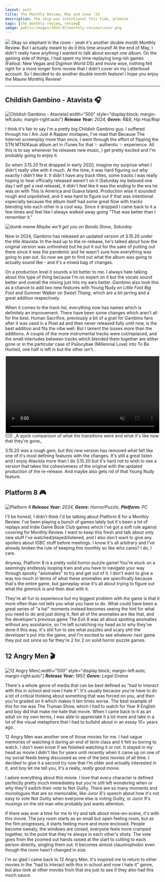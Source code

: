 ```yaml
---
layout: post
title: The Monthly Review, May and June '24
description: The skip was intentional this time, promise
tags: [the monthly review, review]
image: public/images/2024-07/monthly-review/cover.png
---
```


![](/public/images/2024-07/monthly-review/cover.png)
Okay so elephant in the room - yeah it's another double month Monthly Review. But I actually meant to do it this time around! At the end of May, I didn't really have anything I wanted to talk about except one album. On the gaming side of things,  I had spent my time replaying long-ish games (Fallout: New Vegas and Digimon World DS) and movie wise, nothing felt right for a more longer form review that I didn't cover on my Letterboxd account. So I decided to do another double month feature! I hope you enjoy the Maune Monthly Review! 

<hr/> 

## Childish Gambino - Atavista 🎧

![Childish Gambino - Atavista](/public/images/2024-07/monthly-review/atavista.jpg){:width="500" style="display:block; margin-left:auto; margin-right:auto"}
_**Release Year:** 2024, **Genre:** R&B, Hip Hop/Rap_

I think it's fair to say I'm a pretty big Childish Gambino guy. I suffered through his I Am Just A Rapper mixtapes, I've read that Because The Internet screenplay more than once, I went through the effort of flipping the STN MTN/Kauai album art in iTunes for that ✨ authentic ✨
experience. All this is to say whenever he releases new music, I get pretty excited and I'm probably going to enjoy it.

So when 3.15.20 first dropped in early 2020, imagine my surprise when I didn't really vibe with it much. At the time, it was hard figuring out why exactly I didn't like it. It didn't have any track titles, some tracks I was really hoping to hear officially released weren't on it (Saturday my beloved one day I will get a real release), it didn't feel like it was the ending to the era he was on with This Is America and Guava Island. Production wise it sounded rough and unpolished, and it was hard to figure out if that was intentional especially because the album itself had some great flow with tracks blending into each other in a cool way. Since it dropped I came back to it a few times and feel like I always walked away going "That was better than I remember it." 

![dumb meme](/public/images/2024-07/monthly-review/saturday.jpg)
_Maybe we'll get you on Bando Stone, Saturday_


Now in 2024, Gambino has released an updated version of 3.15.20 under the title Atavista. In the lead up to the re-release, he's talked about how the original version was unfinished but he put it out for the sake of putting out there since it was the pandemic and he wasn't sure how everything was going to pan out. So now we get to find out what the album was going to actually sound like - and it's a mixed bag of changes. 

On a production level it sounds a lot better to me. I always hate talking about this type of thing because I'm no expert on it but the vocals sound better and overall the mixing just hits my ears better. Gambino also took this as a chance to add two new features with Young Nudy on *Little Foot Big Foot* and Summer Walker on *Sweet Thang*, which are a bit jarring and a great addition respectively. 

When it comes to the track list, everything now has names which is definitely an improvement. There have been some changes which aren't all for the best. Human Sacrifice, previously a bit of a grail for Gambino fans after it was used in a Pixel ad and then never released fully until now, is the best addition and fits the vibe well. But I lament the losses more than the additions. A couple of the more instrumental tracks were cut/replaced, and the small interludes between tracks which blended them together are either gone or in the particular case of Psilocybae (Millennial Love) into To Be Hunted, one half is left in but the other isn't.

<video muted autoplay controls width="500" style="display:block; margin-left:auto; margin-right:auto">
    <source src="/public/images/2024-07/monthly-review/comparison.mp4" type="video/mp4">
</video>
![]()
_A quick comparison of what the transitions were and what it's like now that they're gone_

3.15.20 was a rough gem, but this new version has removed what felt like one of it's most defining features with the changes. It's still a great listen and I enjoy Atavista more than I do 3.15.20 but it's hard not to wish to see a version that takes the cohesiveness of the original with the updated production of the re-release. And maybe also gets rid of that Young Nudy feature.  



## Platform 8 🎮

![Platform 8](/public/images/2024-07/monthly-review/platform8.jpeg)
_**Release Year:** 2024, **Genre:** Horror/Puzzle, **Platform:** PC_

I'll be honest, I didn't think I'd be talking about Platform 8 for a Monthly Review. I've been playing a bunch of games lately but it's been a lot of replays and Indie Game Book Club games which I've got a soft rule against covering for Monthly Review. I want to keep this fresh and talk about only new stuff I've watched/played/listened, and I also don't want to give any spoilers about IGBC stuff before meetings. I know it's all arbitrary and I've already broken the rule of keeping this monthly so like who cares? I do, I care.

Anyway, Platform 8 is a pretty solid horror puzzle game! You're stuck on a seemingly endlessly  looping train and you have to navigate your way through spooky "anomalies" to try and get out of it. I don't want to give a way too much in terms of what these anomalies are specifically because that's the entire game, but gameplay wise it's all about trying to figure out what the gimmick is and then deal with it. 

They're all fun to experience but my biggest problem with the game is that it more often than not tells you what you have to do. What could have been a great series of "a ha!" moments instead becomes seeing the hint for what you need to do and just doing it. Not all of the anomalies are like that, and the developer's previous game The Exit 8 was all about spotting anomalies without any assistance, so I'm left scratching my head as to why they've done it this way.  It's still fun to see what puzzles and scary shit the developer's put into the game, and I'm excited to see whatever next game they put out since so far they're 2 for 2 on solid horror puzzle games.


## 12 Angry Men 🎬

![12 Angry Men](/public/images/2024-07/monthly-review/12angrymen.jpeg){:width="500" style="display:block; margin-left:auto; margin-right:auto"}
_**Release Year:** 1957, **Genre:** Legal Drama_

There's a whole genre of media that can be best defined as "had to interact with this in school and now I hate it". It's usually because you're have to do a lot of critical thinking about something that was forced on you, and then you're graded on it which makes it ten times worse. The best example of this for me was The Truman Show, which I had to watch for Year 9 English and boy did that make me hate that movie. When I came back to it as an adult on my own terms, I was able to appreciate it a lot more and take in a lot of the visual metaphors that I had to bullshit about in an essay 10+ years ago. 

12 Angry Men was another one of those movies for me. I had vague memories of watching it during an end of term class and it felt so boring to watch. I don't even know if we finished watching it or not. It stayed in my head as movie I didn't like for years until recently when it came up on one of my social feeds being discussed as one of the best movies of all time. I decided to give it a second try now that I'm older and actually interested in it, and boy let me tell you, it's a really, *really* good movie. 

I adore everything about this movie. I love that every character is defined perfectly pretty much immediately but you're still left wondering when or why they'll switch their vote to Not Guilty. There are so many moments and monologues that are so memorable, like Juror 8's speech about how it's not easy to vote Not Guilty when everyone else is voting Guilty, or Juror 9's musings on the old man who probably just wants attention. 

If there was ever a time for me to try and talk about mise-en-scène, it's with this movie. The jury room starts as an small but open feeling room, but as the film progresses, it starts feeling more and more enclosed. People become sweaty, the windows are closed, everyone feels more cramped together, to the point that they're always in each other's shots. The vote goes from the zoomed out hands raised at the start to cutting to each person directly, singling them out. It becomes almost claustrophobic even though the room hasn't changed in size. 

I'm so glad I came back to 12 Angry Men. It's inspired me to return to other movies in the "had to interact with this in school and now I hate it" genre, but also look at other movies from that era just to see if they also had this much sauce. 